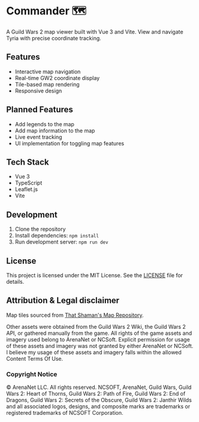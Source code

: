# Commander 🗺️

A Guild Wars 2 map viewer built with Vue 3 and Vite. View and navigate Tyria with precise coordinate tracking.

## Features

- Interactive map navigation
- Real-time GW2 coordinate display
- Tile-based map rendering
- Responsive design

## Planned Features

- Add legends to the map
- Add map information to the map
- Live event tracking
- UI implementation for toggling map features

## Tech Stack

- Vue 3
- TypeScript
- Leaflet.js
- Vite

## Development

1. Clone the repository
2. Install dependencies: `npm install`
3. Run development server: `npm run dev`

## License

This project is licensed under the MIT License. See the [LICENSE](LICENSE) file for details.

## Attribution & Legal disclaimer

Map tiles sourced from [That Shaman's Map Repository](https://www.thatshaman.com/files/maps/). 

Other assets were obtained from the Guild Wars 2 Wiki, the Guild Wars 2 API, or gathered manually from the game. All rights of the game assets and imagery used belong to ArenaNet or NCSoft. Explicit permission for usage of these assets and imagery was not granted by either ArenaNet or NCSoft. I believe my usage of these assets and imagery falls within the allowed Content Terms Of Use.

### Copyright Notice

© ArenaNet LLC. All rights reserved. NCSOFT, ArenaNet, Guild Wars, Guild Wars 2: Heart of Thorns, Guild Wars 2: Path of Fire, Guild Wars 2: End of Dragons, Guild Wars 2: Secrets of the Obscure, Guild Wars 2: Janthir Wilds and all associated logos, designs, and composite marks are trademarks or registered trademarks of NCSOFT Corporation.